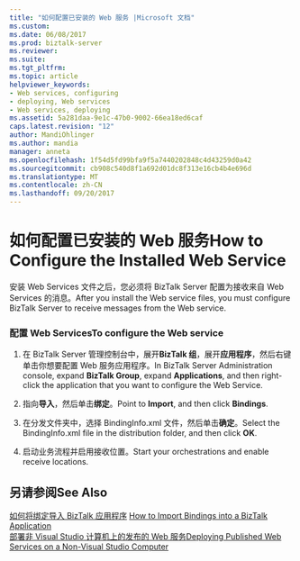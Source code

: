 ```yaml
---
title: "如何配置已安装的 Web 服务 |Microsoft 文档"
ms.custom: 
ms.date: 06/08/2017
ms.prod: biztalk-server
ms.reviewer: 
ms.suite: 
ms.tgt_pltfrm: 
ms.topic: article
helpviewer_keywords:
- Web services, configuring
- deploying, Web services
- Web services, deploying
ms.assetid: 5a281daa-9e1c-47b0-9002-66ea18ed6caf
caps.latest.revision: "12"
author: MandiOhlinger
ms.author: mandia
manager: anneta
ms.openlocfilehash: 1f54d5fd99bfa9f5a7440202848c4d43259d0a42
ms.sourcegitcommit: cb908c540d8f1a692d01dc8f313e16cb4b4e696d
ms.translationtype: MT
ms.contentlocale: zh-CN
ms.lasthandoff: 09/20/2017
---
```

# <a name="how-to-configure-the-installed-web-service"></a><span data-ttu-id="49e36-102">如何配置已安装的 Web 服务</span><span class="sxs-lookup"><span data-stu-id="49e36-102">How to Configure the Installed Web Service</span></span>
<span data-ttu-id="49e36-103">安装 Web Services 文件之后，您必须将 BizTalk Server 配置为接收来自 Web Services 的消息。</span><span class="sxs-lookup"><span data-stu-id="49e36-103">After you install the Web service files, you must configure BizTalk Server to receive messages from the Web service.</span></span>  
  
### <a name="to-configure-the-web-service"></a><span data-ttu-id="49e36-104">配置 Web Services</span><span class="sxs-lookup"><span data-stu-id="49e36-104">To configure the Web service</span></span>  
  
1.  <span data-ttu-id="49e36-105">在 BizTalk Server 管理控制台中，展开**BizTalk 组**，展开**应用程序**，然后右键单击你想要配置 Web 服务应用程序。</span><span class="sxs-lookup"><span data-stu-id="49e36-105">In BizTalk Server Administration console, expand **BizTalk Group**, expand **Applications**, and then right-click the application that you want to configure the Web Service.</span></span>  
  
2.  <span data-ttu-id="49e36-106">指向**导入**，然后单击**绑定**。</span><span class="sxs-lookup"><span data-stu-id="49e36-106">Point to **Import**, and then click **Bindings**.</span></span>  
  
3.  <span data-ttu-id="49e36-107">在分发文件夹中，选择 BindingInfo.xml 文件，然后单击**确定**。</span><span class="sxs-lookup"><span data-stu-id="49e36-107">Select the BindingInfo.xml file in the distribution folder, and then click **OK**.</span></span>  
  
4.  <span data-ttu-id="49e36-108">启动业务流程并启用接收位置。</span><span class="sxs-lookup"><span data-stu-id="49e36-108">Start your orchestrations and enable receive locations.</span></span>  
  
## <a name="see-also"></a><span data-ttu-id="49e36-109">另请参阅</span><span class="sxs-lookup"><span data-stu-id="49e36-109">See Also</span></span>  
 <span data-ttu-id="49e36-110">[如何将绑定导入 BizTalk 应用程序](../core/how-to-import-bindings-into-a-biztalk-application.md) </span><span class="sxs-lookup"><span data-stu-id="49e36-110">[How to Import Bindings into a BizTalk Application](../core/how-to-import-bindings-into-a-biztalk-application.md) </span></span>  
 [<span data-ttu-id="49e36-111">部署非 Visual Studio 计算机上的发布的 Web 服务</span><span class="sxs-lookup"><span data-stu-id="49e36-111">Deploying Published Web Services on a Non-Visual Studio Computer</span></span>](../core/deploying-published-web-services-on-a-non-visual-studio-computer.md)